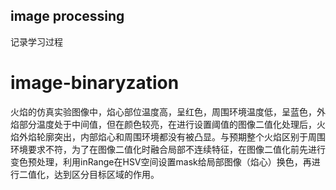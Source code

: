 ## image processing ## 
记录学习过程

# image-binaryzation
火焰的仿真实验图像中，焰心部位温度高，呈红色，周围环境温度低，呈蓝色，外焰部分温度处于中间值，但在颜色较亮，在进行设置阈值的图像二值化处理后，火焰外焰轮廓突出，内部焰心和周围环境都没有被凸显。与预期整个火焰区别于周围环境要求不符，为了在图像二值化时融合局部不连续特征，在图像二值化前先进行变色预处理，利用inRange在HSV空间设置mask给局部图像（焰心）换色，再进行二值化，达到区分目标区域的作用。
